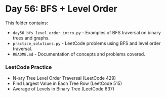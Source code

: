 # Day 56: BFS + Level Order

This folder contains:
- `day56_bfs_level_order_intro.py` - Examples of BFS traversal on binary trees and graphs.  
- `practice_solutions.py` - LeetCode problems using BFS and level order traversal.  
- `README.md` - Documentation of concepts and problems covered.

### LeetCode Practice
- N-ary Tree Level Order Traversal (LeetCode 429)
- Find Largest Value in Each Tree Row (LeetCode 515)
- Average of Levels in Binary Tree (LeetCode 637)